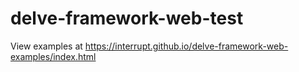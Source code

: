 # delve-framework-web-test

View examples at https://interrupt.github.io/delve-framework-web-examples/index.html
